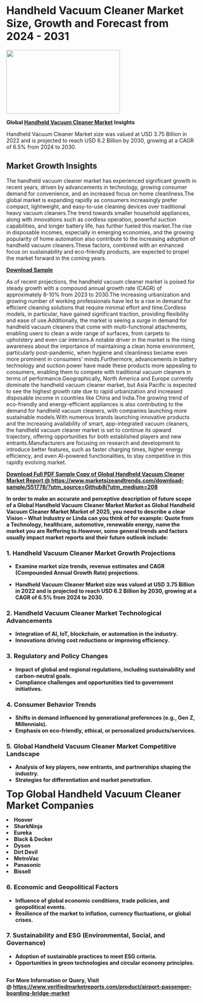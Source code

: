 <H1>Handheld Vacuum Cleaner Market Size, Growth and Forecast from 2024 - 2031</H1><img class="aligncenter size-medium wp-image-584254" src="https://thirdeyenews.in/wp-content/uploads/2024/09/Global-Market-Research-300x168.jpeg" alt="" width="300" height="168" /><p><strong>Global&nbsp;<a href="https://www.marketsizeandtrends.com/download-sample/551778/?utm_source=Github8j?utm_medium=208">Handheld Vacuum Cleaner Market</a> Insights</strong></p><p>Handheld Vacuum Cleaner Market size was valued at USD 3.75 Billion in 2022 and is projected to reach USD 6.2 Billion by 2030, growing at a CAGR of 6.5% from 2024 to 2030.</p><p><h2>Market Growth Insights</h2> <p>The handheld vacuum cleaner market has experienced significant growth in recent years, driven by advancements in technology, growing consumer demand for convenience, and an increased focus on home cleanliness.The global market is expanding rapidly as consumers increasingly prefer compact, lightweight, and easy-to-use cleaning devices over traditional heavy vacuum cleaners.The trend towards smaller household appliances, along with innovations such as cordless operation, powerful suction capabilities, and longer battery life, has further fueled this market.The rise in disposable incomes, especially in emerging economies, and the growing popularity of home automation also contribute to the increasing adoption of handheld vacuum cleaners.These factors, combined with an enhanced focus on sustainability and eco-friendly products, are expected to propel the market forward in the coming years.</p> <p><strong><a href="#">Download Sample</a></strong></p> <p>As of recent projections, the handheld vacuum cleaner market is poised for steady growth with a compound annual growth rate (CAGR) of approximately 8-10% from 2023 to 2030.The increasing urbanization and growing number of working professionals have led to a rise in demand for efficient cleaning solutions that require minimal effort and time.Cordless models, in particular, have gained significant traction, providing flexibility and ease of use.Additionally, the market is seeing a surge in demand for handheld vacuum cleaners that come with multi-functional attachments, enabling users to clean a wide range of surfaces, from carpets to upholstery and even car interiors.A notable driver in the market is the rising awareness about the importance of maintaining a clean home environment, particularly post-pandemic, when hygiene and cleanliness became even more prominent in consumers' minds.Furthermore, advancements in battery technology and suction power have made these products more appealing to consumers, enabling them to compete with traditional vacuum cleaners in terms of performance.Geographically, North America and Europe currently dominate the handheld vacuum cleaner market, but Asia Pacific is expected to see the highest growth rate due to rapid urbanization and increased disposable income in countries like China and India.The growing trend of eco-friendly and energy-efficient appliances is also contributing to the demand for handheld vacuum cleaners, with companies launching more sustainable models.With numerous brands launching innovative products and the increasing availability of smart, app-integrated vacuum cleaners, the handheld vacuum cleaner market is set to continue its upward trajectory, offering opportunities for both established players and new entrants.Manufacturers are focusing on research and development to introduce better features, such as faster charging times, higher energy efficiency, and even AI-powered functionalities, to stay competitive in this rapidly evolving market.</p> <p><strong><a href="#"></p><p><span class=""><strong>Download Full PDF Sample Copy of Global Handheld Vacuum Cleaner Market Report</strong> @ <a href="https://www.marketsizeandtrends.com/download-sample/551778/?utm_source=Github8j?utm_medium=208" target="_blank">https://www.marketsizeandtrends.com/download-sample/551778/?utm_source=Github8j?utm_medium=208</a></span></p><p>In order to make an accurate and perceptive description of future scope of a Global&nbsp;Handheld Vacuum Cleaner Market Market as Global&nbsp;Handheld Vacuum Cleaner Market Market of 2025, you need to describe a clear Vision &ndash; What Industry or Linda can you think of for example: Quote from a Technology, healthcare, automotive, renewable energy, name the market you are Reffering to.However, some general trends and factors usually impact market reports and their future outlook include:</p><h3>1.&nbsp;<strong>Handheld Vacuum Cleaner Market Growth Projections</strong></h3><ul><li>Examine market size trends, revenue estimates and CAGR (Compounded Annual Growth Rate) projections.</li><li><p>Handheld Vacuum Cleaner Market size was valued at USD 3.75 Billion in 2022 and is projected to reach USD 6.2 Billion by 2030, growing at a CAGR of 6.5% from 2024 to 2030.</p></li></ul><h3>2.&nbsp;<strong>Handheld Vacuum Cleaner Market Technological Advancements</strong></h3><ul><li>Integration of AI, IoT, blockchain, or automation in the industry.</li><li>Innovations driving cost reductions or improving efficiency.</li></ul><h3>3.&nbsp;<strong>Regulatory and Policy Changes</strong></h3><ul><li>Impact of global and regional regulations, including sustainability and carbon-neutral goals.</li><li>Compliance challenges and opportunities tied to government initiatives.</li></ul><h3>4.&nbsp;<strong>Consumer Behavior Trends</strong></h3><ul><li>Shifts in demand influenced by generational preferences (e.g., Gen Z, Millennials).</li><li>Emphasis on eco-friendly, ethical, or personalized products/services.</li></ul><h3>5.&nbsp;<strong>Global Handheld Vacuum Cleaner Market Competitive Landscape</strong></h3><ul><li>Analysis of key players, new entrants, and partnerships shaping the industry.</li><li>Strategies for differentiation and market penetration.</li></ul><p data-pm-slice="1 1 []"><span style="color: inherit; font-family: inherit; font-size: 25px;">Top Global Handheld Vacuum Cleaner Market Companies</span></p><div class="" data-test-id=""><p><li>Hoover</li><li> SharkNinja</li><li> Eureka</li><li> Black & Decker</li><li> Dyson</li><li> Dirt Devil</li><li> MetroVac</li><li> Panasonic</li><li> Bissell</li></p></div><h3>6.&nbsp;<strong>Economic and Geopolitical Factors</strong></h3><ul><li>Influence of global economic conditions, trade policies, and geopolitical events.</li><li>Resilience of the market to inflation, currency fluctuations, or global crises.</li></ul><h3>7.&nbsp;<strong>Sustainability and ESG (Environmental, Social, and Governance)</strong></h3><ul><li>Adoption of sustainable practices to meet ESG criteria.</li><li>Opportunities in green technologies and circular economy principles.</li></ul><h2><strong style="font-size: 14px;">For More Information or Query, Visit @&nbsp;</strong><a style="background-color: #ffffff; font-size: 14px;" href="https://www.marketsizeandtrends.com/report/handheld-vacuum-cleaner-market/" target="_blank">https://www.verifiedmarketreports.com/product/airport-passenger-boarding-bridge-market</a></h2>
